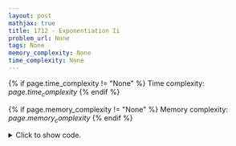 ```yaml
---
layout: post
mathjax: true
title: 1712 - Exponentiation Ii
problem_url: None
tags: None
memory_complexity: None
time_complexity: None
---
```




{% if page.time_complexity != "None" %}
Time complexity: ${{ page.time_complexity }}$
{% endif %}

{% if page.memory_complexity != "None" %}
Memory complexity: ${{ page.memory_complexity }}$
{% endif %}

<details>
<summary>
<p style="display:inline">Click to show code.</p>
</summary>
```cpp
{% raw %}
using namespace std;
using ll = long long;
using ii = pair<int, int>;
using vi = vector<int>;
int const MOD = 1e9 + 7;
int phi(int n)
{
    int result = n;
    for (int i = 2; i * i <= n; i++)
    {
        if (n % i == 0)
        {
            while (n % i == 0)
                n /= i;
            result -= result / i;
        }
    }
    if (n > 1)
        result -= result / n;
    return result;
}
ll modpow(ll a, ll b, ll mod)
{
    a %= mod;
    ll ans = 1;
    while (b > 0)
    {
        if (b % 2 == 1)
            ans = ans * a % mod;
        a = a * a % mod;
        b >>= 1;
    }
    return ans;
}
int main(void)
{
    int t, PHI = phi(MOD);
    cin >> t;
    while (t--)
    {
        int a, b, c;
        cin >> a >> b >> c;
        cout << modpow(a, modpow(b, c, PHI), MOD) << endl;
    }
    return 0;
}

{% endraw %}
```
</details>

